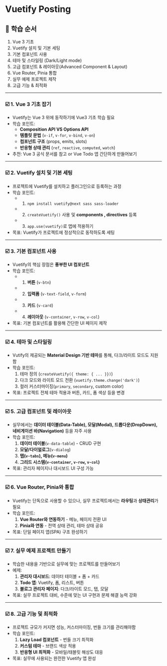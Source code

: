 # Vuetify Posting

## 📌 학습 순서

1. Vue 3 기초
2. Vuetify 설치 및 기본 세팅
3. 기본 컴포넌트 사용
4. 테마 및 스타일링 (Dark/Light mode)
5. 고급 컴포넌트 & 레이아웃(Advanced Component & Layout)
6. Vue Router, Pinia 통합
7. 실무 예제 프로젝트 제작
8. 고급 기능 & 최적화

---

### ☑️ 1. Vue 3 기초 잡기

- Vuetify는 Vue 3 위에 동작하기에 Vue3 기초 학습 필요
- 학습 포인트:
  - **Composition API VS Options API**
  - **템플릿 문법** (`v-if`, `v-for`, `v-bind`, `v-on`)
  - **컴포넌트 구조** (props, emits, slots)
  - **반응형 상태 관리** (`ref`, `reactive`, `computed`, `watch`)
- 추천: Vue 3 공식 문서를 참고 or Vue Todo 앱 간단하게 만들어보기

---

### ☑️ 2. Vuetify 설치 및 기본 세팅

- 프로젝트에 Vuetify를 설치하고 플러그인으로 등록하는 과정
- 학습 포인트:
  - 1. `npm install vuetify@next sass sass-loader`
  - 2. `createVuetify()` 사용 및 **components , directives** 등록
  - 3. `app.use(vuetify)`로 앱에 적용하기
- 목표: Vuetify가 프로젝트에 정상적으로 동작하도록 세팅

---

### ☑️ 3. 기본 컴포넌트 사용

- Vuetify의 핵심 장점은 **풍부한 UI 컴포넌트**
- 학습 포인트:
  - 1.  **버튼** (`v-btn`)
  - 2.  **입력폼** (`v-text-field`, `v-form`)
  - 3.  **카드** (`v-card`)
  - 4.  **레이아웃** (`v-container`, `v-row`, `v-col`)
- 목표: 기본 컴포넌트를 활용해 간단한 UI 페이지 제작

---

### ☑️ 4. 테마 및 스타일링

- Vutify의 제공되는 **Material Design 기반 테마**를 통해, 다크/라이트 모드도 지원함
- 학습 포인트:
  1. 테마 정의 (`createVuetify({ theme: { ... }})`)
  2. 다크 모드와 라이트 모드 전환 (`vuetify.theme.change('dark')`)
  3. 컬러 커스터마이징(`primary`, `secondary`, custom color)
- 목표: 프로젝트 전체 테마 적용과 버튼, 카드, 폼 색상 등을 변경

---

### ☑️ 5. 고급 컴포넌트 및 레이아웃

- 실무에서는 **데이터 테이블(Data-Table), 모달(Modal), 드롭다운(DropDown), 네비게이션 바(Navigation)** 등을 자주 사용
- 학습 포인트:
  1. **데이터 테이블**(`v-data-table`) - CRUD 구현
  2. **모달/다이얼로그**(`v-dialog`)
  3. **탭(`v-tabs`), 메뉴(`v-menu`)**
  4. **그리드 시스템(`v-container`, `v-row`, `v-col`)**
- 목표: 관리자 페이지나 대시보드 UI 구성 가능

---

### ☑️ 6. Vue Router, Pinia와 통합

- Vuetify는 단독으로 사용할 수 있으나, 실무 프로젝트에서는 **라우팅**과 **상태관리**가 필요
- 학습 포인트:
  1. **Vue Router와 연동하기** - 메뉴, 페이지 전환 UI
  2. **Pinia와 연동** - 전역 상태 관리, 테마 상태 공유
- 목표: 단일 페이지 앱(SPA) 구조 완성하기

---

### ☑️ 7. 실무 예제 프로젝트 만들기

- 학습한 내용을 기반으로 실무에 맞는 프로젝트를 만들어보기
- 예제:
  1. **관리자 대시보드**: 데이터 테이블 + 폼 + 카드
  2. **Todo 앱**: Vuetify, 폼, 리스트, 버튼
  3. **블로그 관리자 페이지**: 다크/라이트 모드, 탭, 모달
- 목표: 실무 프로젝트 대비, 수준에 맞는 UI 구현과 문제 해결 능력 강화

---

### ☑️ 8. 고급 기능 및 최적화

- 프로젝트 규모가 커지면 성능, 커스터마이징, 번들 크기를 관리해야함
- 학습 포인트:
  1. **Lazy Load 컴포넌트** - 번들 크기 최적화
  2. **커스텀 테마** - 브랜드 색상 적용
  3. **반응형 UI 최적화** - 모바일/태블릿 해상도 대응
- 목표: 실무에 사용되는 완전한 Vuetify 앱 완성
